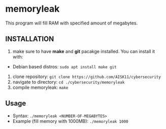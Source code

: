 # memoryleak
This program will fill RAM with specified amount of megabytes.

## INSTALLATION
1. make sure to have **make** and **git** pacakge installed. You can install it with:
* Debian based distros:
`sudo apt install make git`
1. clone repository:
`git clone https://github.com/AISK11/cybersecurity`
1. navigate to directory:
`cd ./cybersecurity/memoryleak`
1. compile memoryleak:
`make`

## Usage
* Syntax:
`./memoryleak <NUMBER-OF-MEGABYTES>`
* Example (fill memory with 1000MB):
`./memoryleak 1000`  
